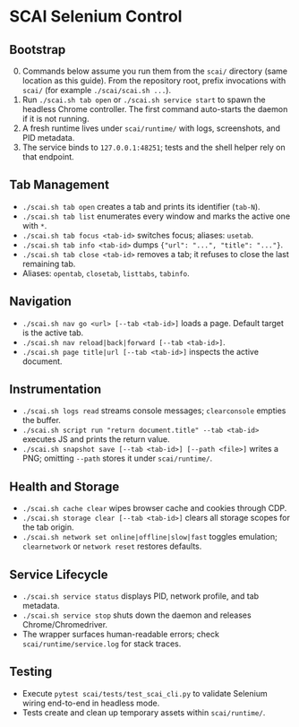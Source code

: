 SCAI Selenium Control
=====================

Bootstrap
---------
0. Commands below assume you run them from the `scai/` directory (same location as this guide). From the repository root, prefix invocations with `scai/` (for example `./scai/scai.sh ...`).
1. Run `./scai.sh tab open` or `./scai.sh service start` to spawn the headless Chrome controller. The first command auto-starts the daemon if it is not running.
2. A fresh runtime lives under `scai/runtime/` with logs, screenshots, and PID metadata.
3. The service binds to `127.0.0.1:48251`; tests and the shell helper rely on that endpoint.

Tab Management
--------------
- `./scai.sh tab open` creates a tab and prints its identifier (`tab-N`).
- `./scai.sh tab list` enumerates every window and marks the active one with `*`.
- `./scai.sh tab focus <tab-id>` switches focus; aliases: `usetab`.
- `./scai.sh tab info <tab-id>` dumps `{"url": "...", "title": "..."}`.
- `./scai.sh tab close <tab-id>` removes a tab; it refuses to close the last remaining tab.
- Aliases: `opentab`, `closetab`, `listtabs`, `tabinfo`.

Navigation
----------
- `./scai.sh nav go <url> [--tab <tab-id>]` loads a page. Default target is the active tab.
- `./scai.sh nav reload|back|forward [--tab <tab-id>]`.
- `./scai.sh page title|url [--tab <tab-id>]` inspects the active document.

Instrumentation
---------------
- `./scai.sh logs read` streams console messages; `clearconsole` empties the buffer.
- `./scai.sh script run "return document.title" --tab <tab-id>` executes JS and prints the return value.
- `./scai.sh snapshot save [--tab <tab-id>] [--path <file>]` writes a PNG; omitting `--path` stores it under `scai/runtime/`.

Health and Storage
------------------
- `./scai.sh cache clear` wipes browser cache and cookies through CDP.
- `./scai.sh storage clear [--tab <tab-id>]` clears all storage scopes for the tab origin.
- `./scai.sh network set online|offline|slow|fast` toggles emulation; `clearnetwork` or `network reset` restores defaults.

Service Lifecycle
-----------------
- `./scai.sh service status` displays PID, network profile, and tab metadata.
- `./scai.sh service stop` shuts down the daemon and releases Chrome/Chromedriver.
- The wrapper surfaces human-readable errors; check `scai/runtime/service.log` for stack traces.

Testing
-------
- Execute `pytest scai/tests/test_scai_cli.py` to validate Selenium wiring end-to-end in headless mode.
- Tests create and clean up temporary assets within `scai/runtime/`.
